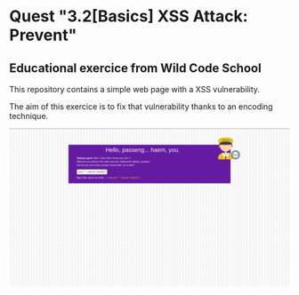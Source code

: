 # Quest "3.2[Basics] XSS Attack: Prevent"

## Educational exercice from Wild Code School

This repository contains a simple web page with a XSS vulnerability.

The aim of this exercice is to fix that vulnerability thanks to an encoding technique.

![screen capture](https://github.com/0reldev/quest-security-xss-basics-prevent/blob/master/img/screen-capture.png?raw=true)